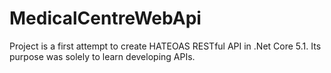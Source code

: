 # MedicalCentreWebApi
Project is a first attempt to create HATEOAS RESTful API in .Net Core 5.1. 
Its purpose was solely to learn developing APIs.
